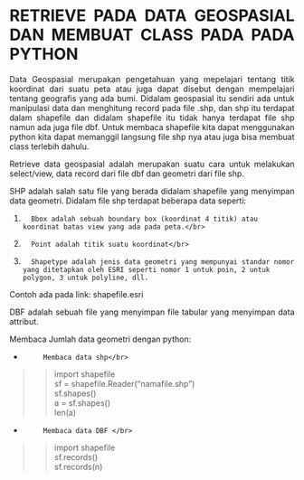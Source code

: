 <h1 align ="justify">RETRIEVE PADA DATA GEOSPASIAL DAN MEMBUAT CLASS PADA PADA PYTHON</h1>

<p align="justify">Data Geospasial merupakan pengetahuan yang mepelajari tentang titik koordinat dari suatu peta atau juga dapat disebut dengan mempelajari tentang geografis yang ada bumi. Didalam geospasial itu sendiri ada untuk manipulasi data dan menghitung record pada file .shp, dan shp itu terdapat dalam shapefile dan didalam shapefile itu tidak hanya terdapat file shp namun ada juga file dbf. Untuk membaca shapefile kita dapat menggunakan python kita dapat memanggil langsung file shp nya atau juga bisa membuat class terlebih dahulu.</p>

<p align="justify">Retrieve data geospasial adalah merupakan suatu cara untuk melakukan select/view, data record dari file dbf dan geometri dari file shp.</p>

<p align="justify">SHP adalah salah satu file yang berada didalam shapefile yang menyimpan data geometri.
Didalam file shp terdapat beberapa data seperti:</p>

1.       Bbox adalah sebuah boundary box (koordinat 4 titik) atau koordinat batas view yang ada pada peta.</br>
2.       Point adalah titik suatu koordinat</br>
3.       Shapetype adalah jenis data geometri yang mempunyai standar nomor yang ditetapkan oleh ESRI seperti nomor 1 untuk poin, 2 untuk polygon, 3 untuk polyline, dll. 
Contoh ada pada link: shapefile.esri</br>

<p align="justify">DBF adalah sebuah file yang menyimpan file tabular yang menyimpan data attribut.

Membaca Jumlah data geometri dengan python:</p>
-          Membaca data shp</br>
>> import shapefile </br>
>> sf = shapefile.Reader(“namafile.shp”) </br>
>> sf.shapes() </br>
>> a = sf.shapes() </br>
>> len(a) </br>

-          Membaca data DBF </br>
>> import shapefile </br>
>> sf.records() </br>
>> sf.records(n) </br>
